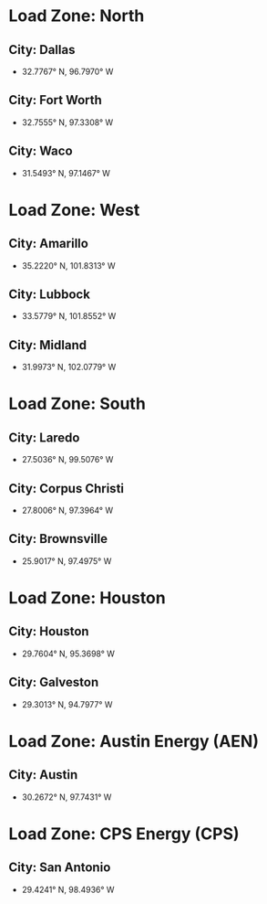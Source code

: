 # Load Zone: North
## City: Dallas
- 32.7767° N, 96.7970° W

## City: Fort Worth
- 32.7555° N, 97.3308° W

## City: Waco
- 31.5493° N, 97.1467° W

# Load Zone: West
## City: Amarillo
- 35.2220° N, 101.8313° W

## City: Lubbock
- 33.5779° N, 101.8552° W

## City: Midland
- 31.9973° N, 102.0779° W

# Load Zone: South
## City: Laredo
- 27.5036° N, 99.5076° W

## City: Corpus Christi
- 27.8006° N, 97.3964° W

## City: Brownsville
- 25.9017° N, 97.4975° W

# Load Zone: Houston
## City: Houston
- 29.7604° N, 95.3698° W
 
## City: Galveston
- 29.3013° N, 94.7977° W

# Load Zone: Austin Energy (AEN)
## City: Austin
- 30.2672° N, 97.7431° W

# Load Zone: CPS Energy (CPS)
## City: San Antonio
- 29.4241° N, 98.4936° W